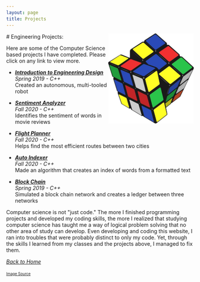 ```yaml
---
layout: page
title: Projects
---
```

<img align="right" src="/assets/rubik.jpeg" style="width:230px;"/>
# Engineering Projects:

Here are some of the Computer Science based projects I have completed. Please click on any link to view more.

* [***Introduction to Engineering Design***]({{site.baseurl}}/knw/) <br>
    *Spring 2019 - C++* <br>
    Created an autonomous, multi-tooled robot

* [***Sentiment Analyzer***]({{site.baseurl}}/sentimentAnalysis/) <br>
    *Fall 2020 - C++* <br>
    Identifies the sentiment of words in movie reviews

* [***Flight Planner***]({{site.baseurl}}/flightPlan/) <br>
    *Fall 2020 - C++* <br>
    Helps find the most efficient routes between two cities

* [***Auto Indexer***]({{site.baseurl}}/autoIndex/) <br>
   *Fall 2020 - C++* <br>
   Made an algorithm that creates an index of words from a formatted text

* [***Block Chain***]({{site.baseurl}}/blockChainNetwork/) <br>
    *Spring 2019 - C++* <br>
    Simulated a block chain network and creates a ledger between three networks

Computer science is not "just code." The more I finished programming projects and developed my coding skills, the more I realized that studying computer science has taught me a way of logical problem solving that no other area of study can develop. Even developing and coding this website, I ran into troubles that were probably distinct to only my code. Yet, through the skills I learned from my classes and the projects above, I managed to fix them. 
<br>

<a href="{{site.baseurl}}/index.html">*Back to Home*</a>

<font size="1"><a href="https://www.indiamart.com/proddetail/rubiks-cube-training-services-21285889797.html">Image Source</a></font>